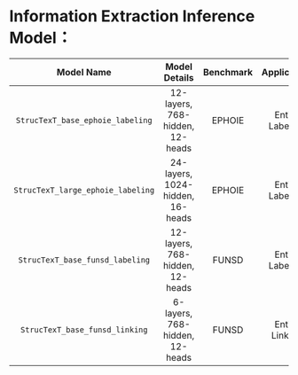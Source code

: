 # Information Extraction Inference Model：


| Model Name    |  Model Details  | Benchmark  | Application | Model Size | Download |
| :---: | :--------: | :--------: | :--------: |:--------: |:--------: |
| `StrucTexT_base_ephoie_labeling` | 12-layers, 768-hidden, 12-heads | EPHOIE | Entity Labeling | 631MB|[link](https://aisee.bj.bcebos.com/VIMER/StrucTexT/StrucTexT_base_ephoie_labeling.pdparams.tar.gz?authorization=bce-auth-v1%2Fdb0b41e2ab894ecfb1126a768c603d79%2F2021-12-02T08%3A49%3A14Z%2F-1%2Fhost%2F6f75cab944e45627d5f1f630377f4b016dd94104322136bc060912273b852d52) |
| `StrucTexT_large_ephoie_labeling` | 24-layers, 1024-hidden, 16-heads | EPHOIE | Entity Labeling | 1.6GB|[link](https://aisee.bj.bcebos.com/VIMER/StrucTexT/StrucTexT_large_ephoie_labeling.pdparams.tar.gz?authorization=bce-auth-v1%2Fdb0b41e2ab894ecfb1126a768c603d79%2F2021-12-02T08%3A50%3A36Z%2F-1%2Fhost%2Fa4b284ef849b5ada868403cc8626d1d89d4ca3b5b89b40fc3e0b8e7ffc251753) |
| `StrucTexT_base_funsd_labeling` | 12-layers, 768-hidden, 12-heads | FUNSD | Entity Labeling | 631MB|[link](https://aisee.bj.bcebos.com/VIMER/StrucTexT/StrucTexT_base_funsd_labeling.pdparams.tar.gz?authorization=bce-auth-v1%2Fdb0b41e2ab894ecfb1126a768c603d79%2F2021-12-02T08%3A49%3A49Z%2F-1%2Fhost%2Fc3b3648f106aaaf1c73c7876c2012fa55c74016325f0352892323165c5b3a16c) |
| `StrucTexT_base_funsd_linking`| 6-layers, 768-hidden, 12-heads | FUNSD | Entity Linking | 631MB|[link](https://aisee.bj.bcebos.com/VIMER/StrucTexT/StrucTexT_base_funsd_linking.pdparams.tar.gz?authorization=bce-auth-v1%2Fdb0b41e2ab894ecfb1126a768c603d79%2F2021-12-02T08%3A50%3A16Z%2F-1%2Fhost%2F50aee9546d618b296ec1dfc54084e497ee4836f7034dbe6e2131c26a4003f870) |